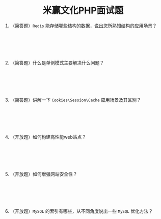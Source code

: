 <center><h1>米赢文化PHP面试题</h1></center>

1. （简答题）`Redis` 能存储哪些结构的数据，说出您所熟知结构的应用场景？
<br />
<br />
<br />
<br />

2. （简答题）什么是单例模式主要解决什么问题？
<br />
<br />
<br />
<br />

3. （简答题）讲解一下 `Cookies\Session\Cache` 应用场景及其区别？
<br />
<br />
<br />
<br />

4.  （开放题）如何构建高性能web站点？
<br />
<br />
<br />
<br />

5.  （开放题）如何增强网站安全性？
<br />
<br />
<br />
<br />

6. （开放题）`MySQL` 的索引有哪些，从不同角度说出一些 `MySQL` 优化方法？
<br />
<br />
<br />
<br />
<!--stackedit_data:
eyJoaXN0b3J5IjpbLTU5ODQ5OTc0MSwtOTMzOTc1MTFdfQ==
-->